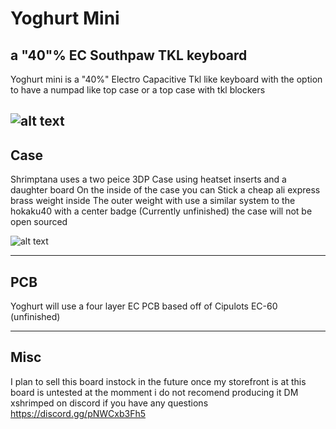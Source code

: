 # Yoghurt Mini
## a "40"% EC Southpaw TKL keyboard



Yoghurt mini is a "40%" Electro Capacitive Tkl like keyboard with the option to have a numpad like top case or
a top case with tkl blockers

![alt text](?raw=true)
 --- 

## Case

Shrimptana uses a two peice 3DP Case using heatset inserts and a daughter board 
On the inside of the case you can Stick a cheap ali express brass weight inside 
The outer weight with use a similar system to the hokaku40 with a center badge (Currently unfinished)
the case will not be open sourced

![alt text](?raw=true)

 --- 

## PCB

Yoghurt will use a four layer EC PCB based off of Cipulots EC-60 (unfinished)

 --- 

## Misc
I plan to sell this board instock in the future once my storefront is at 
this board is untested at the momment i do not recomend producing it 
DM xshrimped on discord if you have any questions
https://discord.gg/pNWCxb3Fh5
